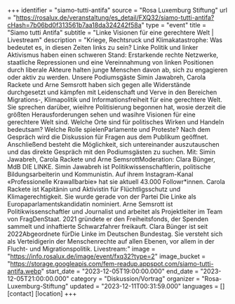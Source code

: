 +++
identifier = "siamo-tutti-antifa"
source = "Rosa Luxemburg Stiftung"
url = "https://rosalux.de/veranstaltung/es_detail/FXQ32/siamo-tutti-antifa?cHash=7b06bd0f313561b7aa18da324242f58a"
type = "event"
title = "Siamo tutti Antifa"
subtitle = "Linke Visionen für eine gerechtere Welt | Livestream"
description = "Kriege, Rechtsruck und Klimakatastrophe: Was bedeutet es, in diesen Zeiten links zu sein? 
Linke Politik und linker Aktivismus haben einen schweren Stand: Erstarkende rechte Netzwerke, staatliche Repressionen und eine Vereinnahmung von linken Positionen durch liberale Akteure halten junge Menschen davon ab, sich zu engagieren oder aktiv zu werden. Unsere Podiumsgäste Simin Jawabreh, Carola Rackete und Arne Semsrott haben sich gegen alle Widerstände durchgesetzt und kämpfen mit Leidenschaft und Verve in den Bereichen Migrations-, Klimapolitik und Informationsfreiheit für eine gerechtere Welt. Sie sprechen darüber, wieihre Politisierung begonnen hat, wosie derzeit die größten Herausforderungen sehen und wasihre Visionen für eine gerechtere Welt sind. 
Welche Orte sind für politisches Wirken und Handeln bedeutsam? Welche Rolle spielenParlamente und Proteste? Nach dem Gespräch wird die Diskussion für Fragen aus dem Publikum geöffnet. Anschließend besteht die Möglichkeit, sich untereinander auszutauschen und das direkte Gespräch mit den Podiumsgästen zu suchen. 
Mit: Simin Jawabreh, Carola Rackete und Arne SemsrottModeration: Clara Bünger, MdB DIE LINKE.
Simin Jawabreh ist Politikwissenschaftlerin, politische Bildungsarbeiterin und Kommunistin. Auf ihrem Instagram-Kanal «Professionelle Krawallbarbie» hat sie aktuell 43.000 Followr*innen.
Carola Rackete ist Kapitänin und Aktivistin für Flüchtligsschutz und Klimagerechtigkeit. Sie wurde gerade von der Partei Die Linke als Europaparlamentskandidatin nominiert.
Arne Semsrott ist Politikwissenschaftler und Journalist und arbeitet als Projektleiter im Team von FragDenStaat. 2021 gründete er den Freiheitsfonds, der Spenden sammelt und inhaftierte Schwarzfahrer freikauft.
Clara Bünger ist seit 2022Abgeordnete fürDie Linke im Deutschen Bundestag. Sie versteht sich als Verteidigerin der Menschenrechte auf allen Ebenen, vor allem in der Flucht- und Migrationspolitik.
Livestream:"
image = "https://info.rosalux.de/image/event/fxq32?type=2"
image_bucket = "https://storage.googleapis.com/fem-readup.appspot.com/siamo-tutti-antifa.webp"
start_date = "2023-12-05T19:00:00.000"
end_date = "2023-12-05T21:00:00.000"
category = "Diskussion/Vortrag"
organizer = "Rosa-Luxemburg-Stiftung"
updated = "2023-12-11T00:31:59.000"
languages = []
[contact]
[location]
+++